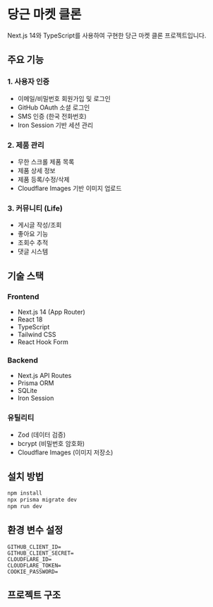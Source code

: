 # 당근 마켓 클론

Next.js 14와 TypeScript를 사용하여 구현한 당근 마켓 클론 프로젝트입니다.

## 주요 기능

### 1. 사용자 인증

- 이메일/비밀번호 회원가입 및 로그인
- GitHub OAuth 소셜 로그인
- SMS 인증 (한국 전화번호)
- Iron Session 기반 세션 관리

### 2. 제품 관리

- 무한 스크롤 제품 목록
- 제품 상세 정보
- 제품 등록/수정/삭제
- Cloudflare Images 기반 이미지 업로드

### 3. 커뮤니티 (Life)

- 게시글 작성/조회
- 좋아요 기능
- 조회수 추적
- 댓글 시스템

## 기술 스택

### Frontend

- Next.js 14 (App Router)
- React 18
- TypeScript
- Tailwind CSS
- React Hook Form

### Backend

- Next.js API Routes
- Prisma ORM
- SQLite
- Iron Session

### 유틸리티

- Zod (데이터 검증)
- bcrypt (비밀번호 암호화)
- Cloudflare Images (이미지 저장소)

## 설치 방법

```bash
npm install
npx prisma migrate dev
npm run dev
```

## 환경 변수 설정

```env
GITHUB_CLIENT_ID=
GITHUB_CLIENT_SECRET=
CLOUDFLARE_ID=
CLOUDFLARE_TOKEN=
COOKIE_PASSWORD=
```

## 프로젝트 구조
